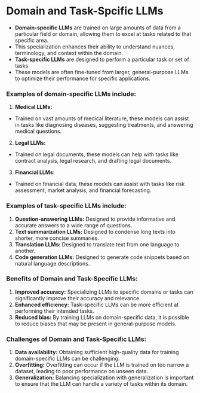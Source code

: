 # Domain and Task-Spcific LLMs
- **Domain-specific LLMs** are trained on large amounts of data from a particular field or domain, allowing them to excel at tasks related to that specific area. 
- This specialization enhances their ability to understand nuances, terminology, and context within the domain.
- **Task-specific LLMs** are designed to perform a particular task or set of tasks.
- These models are often fine-tuned from larger, general-purpose LLMs to optimize their performance for specific applications.

### Examples of domain-specific LLMs include:
1. **Medical LLMs:** 
- Trained on vast amounts of medical literature, these models can assist in tasks like diagnosing diseases, suggesting treatments, and answering medical questions.

2. **Legal LLMs:** 
- Trained on legal documents, these models can help with tasks like contract analysis, legal research, and drafting legal documents.

3. **Financial LLMs:** 
- Trained on financial data, these models can assist with tasks like risk assessment, market analysis, and financial forecasting.

### Examples of task-specific LLMs include:
1. **Question-answering LLMs:** Designed to provide informative and accurate answers to a wide range of questions.
2. **Text summarization LLMs:** Designed to condense long texts into shorter, more concise summaries.
3. **Translation LLMs:** Designed to translate text from one language to another.
4. **Code generation LLMs:** Designed to generate code snippets based on natural language descriptions.

### Benefits of Domain and Task-Specific LLMs:
1. **Improved accuracy:** Specializing LLMs to specific domains or tasks can significantly improve their accuracy and relevance.
2. **Enhanced efficiency:** Task-specific LLMs can be more efficient at performing their intended tasks.
3. **Reduced bias:** By training LLMs on domain-specific data, it is possible to reduce biases that may be present in general-purpose models.

### Challenges of Domain and Task-Specific LLMs:
1. **Data availability:** Obtaining sufficient high-quality data for training domain-specific LLMs can be challenging.
2. **Overfitting:** Overfitting can occur if the LLM is trained on too narrow a dataset, leading to poor performance on unseen data.
3. **Generalization:** Balancing specialization with generalization is important to ensure that the LLM can handle a variety of tasks within its domain.
